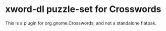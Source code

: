 # xword-dl puzzle-set for Crosswords

This is a plugin for org.gnome.Crosswords, and not a standalone
flatpak.
